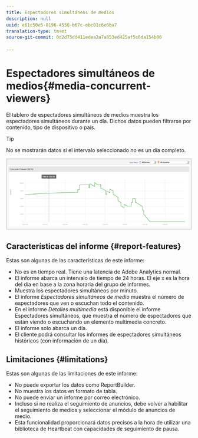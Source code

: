 ```yaml
---
title: Espectadores simultáneos de medios
description: null
uuid: e61c50e5-8196-4538-b67c-ebc01c6e6ba7
translation-type: tm+mt
source-git-commit: 0d2d75dd411edea2a7a853ed425af5c6da154b06

---
```



# Espectadores simultáneos de medios{#media-concurrent-viewers}

El tablero de espectadores simultáneos de medios muestra los espectadores simultáneos durante un día. Dichos datos pueden filtrarse por contenido, tipo de dispositivo o país.

>[!TIP]
>
>No se mostrarán datos si el intervalo seleccionado no es un día completo.

![](assets/video-concurrent-viewers.png)

## Características del informe {#report-features}

Estas son algunas de las características de este informe:

* No es en tiempo real. Tiene una latencia de Adobe Analytics normal.
* El informe abarca un intervalo de tiempo de 24 horas. El eje x es la hora del día en base a la zona horaria del grupo de informes.
* Muestra los espectadores simultáneos por minuto.
* El informe *Espectadores simultáneos de medio* muestra el número de espectadores que ven o escuchan todo el contenido.
* En el informe *Detalles multimedia* está disponible el informe Espectadores simultáneos, que muestra el número de espectadores que están viendo o escuchando un elemento multimedia concreto.
* El informe solo abarca un día.
* El cliente podrá consultar los informes de espectadores simultáneos históricos (con información de un día).

## Limitaciones {#limitations}

Estas son algunas de las limitaciones de este informe:

* No puede exportar los datos como ReportBuilder.
* No muestra los datos en formato de tabla.
* No puede enviar un informe por correo electrónico.
* Incluso si no realiza el seguimiento de anuncios, debe volver a habilitar el seguimiento de medios y seleccionar el módulo de anuncios de medio.
* Esta funcionalidad proporcionará datos precisos a la hora de utilizar una biblioteca de Heartbeat con capacidades de seguimiento de pausa.

